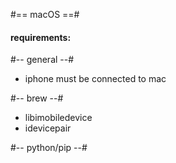 #== macOS ==#
#### requirements:

#-- general --#
- iphone must be connected to mac

#-- brew --#
- libimobiledevice
- idevicepair

#-- python/pip --#


    
